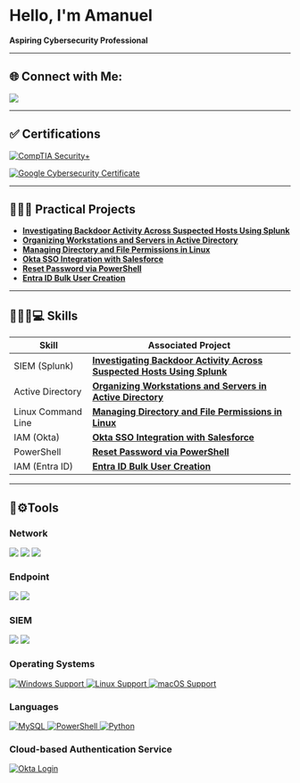 # Hello, I'm Amanuel
**Aspiring Cybersecurity Professional**

---

## 🌐 Connect with Me:

<a href="https://www.linkedin.com/in/amanuelt29"><img src="https://img.shields.io/badge/-LinkedIn-0072b1?&style=for-the-badge&logo=linkedin&logoColor=white" /></a>
___

## ✅ Certifications
[![CompTIA Security+](https://img.shields.io/badge/CompTIA-Security%2B-red?style=for-the-badge&logo=compTIA&logoColor=white)](https://www.credly.com/badges/a851ba90-e825-4bf2-a08c-63604fc928ae/public_url)

[![Google Cybersecurity Certificate](https://img.shields.io/badge/Google-Cybersecurity%20Certificate-4285F4?style=for-the-badge&logo=google&logoColor=white)](https://www.credly.com/badges/bf252a19-4cdf-41b7-a31e-1dff74a7c193/public_url)

---

## 👨🏾‍💻 Practical Projects

- **[Investigating Backdoor Activity Across Suspected Hosts Using Splunk](https://github.com/AmanuelT29/Investigating-Backdoor-Activity-Across-Suspected-Hosts-Using-Splunk)**
- **[Organizing Workstations and Servers in Active Directory](https://github.com/AmanuelT29/Organizing-Workstations-and-Servers-in-Active-Directory)**
- **[Managing Directory and File Permissions in Linux](https://github.com/AmanuelT29/Managing-Directory-and-File-Permissions-in-Linux)**
- **[Okta SSO Integration with Salesforce](https://github.com/AmanuelT29/Okta-SSO-Integration-with-Salesforce)**
- **[Reset Password via PowerShell](https://github.com/AmanuelT29/Reset-Password-via-PowerShell)**
- **[Entra ID Bulk User Creation](https://github.com/AmanuelT29/Entra-ID-Bulk-User-Creation)**
  
___


## 🕵🏾‍♂️💻 Skills

| Skill                                         | Associated Project         |
|-----------------------------------------------|----------------------------|
| SIEM (Splunk)         |**[Investigating Backdoor Activity Across Suspected Hosts Using Splunk](https://github.com/AmanuelT29/Investigating-Backdoor-Activity-Across-Suspected-Hosts-Using-Splunk)**|
| Active Directory   |**[Organizing Workstations and Servers in Active Directory](https://github.com/AmanuelT29/Organizing-Workstations-and-Servers-in-Active-Directory)**|
| Linux Command Line|**[Managing Directory and File Permissions in Linux](https://github.com/AmanuelT29/Managing-Directory-and-File-Permissions-in-Linux)**|
| IAM (Okta) |**[Okta SSO Integration with Salesforce](https://github.com/AmanuelT29/Okta-SSO-Integration-with-Salesforce)**|
| PowerShell |**[Reset Password via PowerShell](https://github.com/AmanuelT29/Reset-Password-via-PowerShell)**|
| IAM (Entra ID)|**[Entra ID Bulk User Creation](https://github.com/AmanuelT29/Entra-ID-Bulk-User-Creation)**|       


___
## 🧰⚙️Tools

### Network
<div>
    <img src="https://img.shields.io/badge/-Wireshark-1679A7?&style=for-the-badge&logo=Wireshark&logoColor=white" />
  <img src="https://img.shields.io/badge/-NetworkMiner-2E8B57?style=for-the-badge&logo=gnometerminal&logoColor=white" />
    <img src="https://img.shields.io/badge/-Snort-CC0033?style=for-the-badge&logoColor=white" />
  

### Endpoint
<div>
 <img src="https://img.shields.io/badge/-Sysinternals_Suite-333333?style=for-the-badge&logo=microsoft&logoColor=white" />
 <img src="https://img.shields.io/badge/-Windows_Core_Processes-0078D6?style=for-the-badge&logo=windows&logoColor=white" />




### SIEM
<div>
    <img src="https://img.shields.io/badge/-Splunk-000000?&style=for-the-badge&logo=Splunk&logoColor=white" />
  <img src="https://img.shields.io/badge/-Elastic-005571?&style=for-the-badge&logo=Elastic&logoColor=white" />

</div>

### Operating Systems 

<a href="https://www.microsoft.com/windows">
  <img src="https://img.shields.io/badge/OS-Windows-0078D6?logo=windows&logoColor=white" alt="Windows Support"/>
</a>
<a href="https://www.linux.org">
  <img src="https://img.shields.io/badge/OS-Linux-FCC624?logo=linux&logoColor=black" alt="Linux Support"/>
</a>
<a href="https://www.apple.com/macos/">
  <img src="https://img.shields.io/badge/OS-macOS-000000?logo=apple&logoColor=white" alt="macOS Support"/>
</a>



### Languages

<a href="https://www.mysql.com/">
  <img src="https://img.shields.io/badge/Database-MySQL-4479A1?logo=mysql&logoColor=white" alt="MySQL"/>
</a>
<a href="https://docs.microsoft.com/powershell/">
  <img src="https://img.shields.io/badge/Shell-PowerShell-5391FE?logo=powershell&logoColor=white" alt="PowerShell"/>
</a>
<a href="https://www.python.org/">
  <img src="https://img.shields.io/badge/Language-Python-3776AB?logo=python&logoColor=white" alt="Python"/>
</a>


### Cloud-based Authentication Service

<a href="https://www.okta.com/login/">
  <img src="https://img.shields.io/badge/Platform-Okta-0073E6?logo=okta&logoColor=white" alt="Okta Login"/>
</a>



